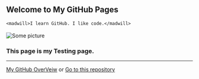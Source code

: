 ## Welcome to My GitHub Pages
`<madwill>I learn GitHub. I like code.</madwill>`
<br>
<br>
<img src="https://i.postimg.cc/tJD2WJvL/4k-wallpaper-c-code-c-coding-black-1933719.jpg" alt="Some picture">
### This page is my Testing page.
***
[My GitHub OverVeiw](https://github.com/DrMadWill) or [Go to this repository](https://github.com/DrMadWill/GitHub)




